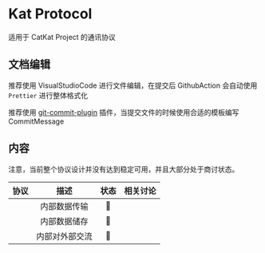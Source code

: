 # Kat Protocol

适用于 CatKat Project 的通讯协议

## 文档编辑

推荐使用 VisualStudioCode 进行文件编辑，在提交后 GithubAction 会自动使用 `Prettier` 进行整体格式化

推荐使用 [git-commit-plugin](https://marketplace.visualstudio.com/items?itemName=redjue.git-commit-plugin) 插件，当提交文件的时候使用合适的模板编写 CommitMessage

## 内容

注意，当前整个协议设计并没有达到稳定可用，并且大部分处于商讨状态。

<div align=center>

| 协议 |      描述      | 状态 | 相关讨论 |
| :--: | :------------: | :--: | :------: |
|      |  内部数据传输  |  🚧  |          |
|      |  内部数据储存  |  🚧  |          |
|      | 内部对外部交流 |  🚧    |          |

</div>
